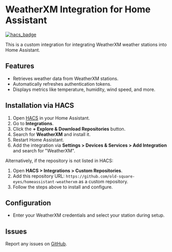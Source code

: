# WeatherXM Integration for Home Assistant

[![hacs_badge](https://img.shields.io/badge/HACS-Custom-orange.svg?style=for-the-badge)](https://hacs.xyz/)

This is a custom integration for integrating WeatherXM weather stations into Home Assistant.

## Features
- Retrieves weather data from WeatherXM stations.
- Automatically refreshes authentication tokens.
- Displays metrics like temperature, humidity, wind speed, and more.

## Installation via HACS
1. Open [HACS](https://hacs.xyz/) in your Home Assistant.
2. Go to **Integrations**.
3. Click the **+ Explore & Download Repositories** button.
4. Search for **WeatherXM** and install it.
5. Restart Home Assistant.
6. Add the integration via **Settings > Devices & Services > Add Integration** and search for "WeatherXM".

Alternatively, if the repository is not listed in HACS:
1. Open **HACS > Integrations > Custom Repositories**.
2. Add this repository URL: `https://github.com/old-square-eyes/homeassistant-weatherxm` as a custom repository.
3. Follow the steps above to install and configure.

## Configuration
- Enter your WeatherXM credentials and select your station during setup.

## Issues
Report any issues on [GitHub](https://github.com/old-square-eyes/homeassistant-weatherxm/issues).
